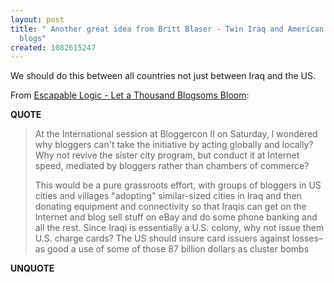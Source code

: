 ```yaml
---
layout: post
title: " Another great idea from Britt Blaser - Twin Iraq and American cities using
  blogs"
created: 1082615247
---
```

We should do this between all countries not just between Iraq and the US.

From <a href="http://www.blaserco.com/blogs/2004/04/20.html#a282">Escapable Logic - Let a Thousand Blogsoms Bloom</a>:
<p><strong>QUOTE</strong></p><blockquote>At the International session at Bloggercon II on Saturday, I wondered why bloggers can't take the initiative by acting globally and locally? Why not revive the sister city program, but conduct it at Internet speed, mediated by bloggers rather than chambers of commerce?

This would be a pure grassroots effort, with groups of bloggers in US cities and villages "adopting" similar-sized cities in Iraq and then donating equipment and connectivity so that Iraqis can get on the Internet and blog sell stuff on eBay and do some phone banking and all the rest. Since Iraqi is essentially a U.S. colony, why not issue them U.S. charge cards? The US should insure card issuers against losses&#8211;as good a use of some of those 87 billion dollars as cluster bombs</blockquote><p><strong>UNQUOTE</strong></p>

